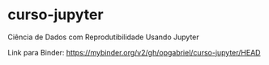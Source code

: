 # curso-jupyter
Ciência de Dados com Reprodutibilidade Usando Jupyter

Link para Binder: https://mybinder.org/v2/gh/opgabriel/curso-jupyter/HEAD
